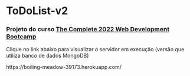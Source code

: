 # ToDoList-v2

<h3>Projeto do curso <a href="https://www.udemy.com/course/the-complete-web-development-bootcamp/">The Complete 2022 Web Development Bootcamp</a></h3>

<p>Clique no link abaixo para visualizar o servidor em execução (versão que utiliza banco de dados MongoDB)</p>
<p>https://boiling-meadow-39173.herokuapp.com/</p>
